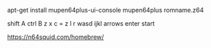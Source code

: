 apt-get install mupen64plus-ui-console
mupen64plus romname.z64

shift A
ctrl B
z x c = z l r
wasd
ijkl
arrows
enter start

https://n64squid.com/homebrew/